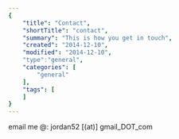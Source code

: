 ```yaml
---
{
    "title": "Contact",
    "shortTitle": "contact",
    "summary": "This is how you get in touch",
    "created": "2014-12-10",
    "modified": "2014-12-10",
    "type":"general",
    "categories": [
        "general"
    ],
    "tags": [
    ]
}
---
```

email me @: jordan52 [(at)] gmail\_DOT\_com
